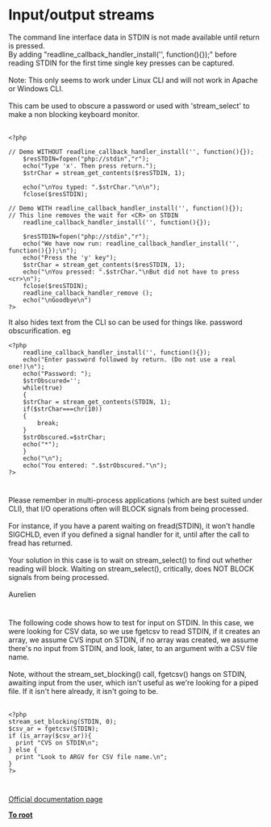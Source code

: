 # Input/output streams



The command line interface data in STDIN is not made available until return is pressed.<br>By adding "readline_callback_handler_install(&apos;&apos;, function(){});" before reading STDIN for the first time single key presses can be captured. <br><br>Note: This only seems to work under Linux CLI and will not work in Apache or Windows CLI.<br><br>This cam be used to obscure a password or used with &apos;stream_select&apos; to make a non blocking keyboard monitor.<br><br>

```
<?php

// Demo WITHOUT readline_callback_handler_install('', function(){});
    $resSTDIN=fopen("php://stdin","r");
    echo("Type 'x'. Then press return.");
    $strChar = stream_get_contents($resSTDIN, 1);

    echo("\nYou typed: ".$strChar."\n\n");
    fclose($resSTDIN);
    
// Demo WITH readline_callback_handler_install('', function(){});
// This line removes the wait for <CR> on STDIN
    readline_callback_handler_install('', function(){});
    
    $resSTDIN=fopen("php://stdin","r");
    echo("We have now run: readline_callback_handler_install('', function(){});\n");
    echo("Press the 'y' key");
    $strChar = stream_get_contents($resSTDIN, 1);
    echo("\nYou pressed: ".$strChar."\nBut did not have to press <cr>\n");
    fclose($resSTDIN);
    readline_callback_handler_remove ();
    echo("\nGoodbye\n")
?>
```


It also hides text from the CLI so can be used for things like. password obscurification. 
eg



```
<?php
    readline_callback_handler_install('', function(){});
    echo("Enter password followed by return. (Do not use a real one!)\n");
    echo("Password: ");
    $strObscured='';
    while(true)
    {
    $strChar = stream_get_contents(STDIN, 1);
    if($strChar===chr(10))
    {
        break;
    }
    $strObscured.=$strChar;
    echo("*");
    }
    echo("\n");
    echo("You entered: ".$strObscured."\n");
?>
```
  

#

Please remember in multi-process applications (which are best suited under CLI), that I/O operations often will BLOCK signals from being processed.<br><br>For instance, if you have a parent waiting on fread(STDIN), it won&apos;t handle SIGCHLD, even if you defined a signal handler for it, until after the call to fread has returned. <br><br>Your solution in this case is to wait on stream_select() to find out whether reading will block. Waiting on stream_select(), critically, does NOT BLOCK signals from being processed. <br><br>Aurelien  

#

The following code shows how to test for input on STDIN.  In this case, we were looking for CSV data, so we use fgetcsv to read STDIN, if it creates an array, we assume CVS input on STDIN, if no array was created, we assume there&apos;s no input from STDIN, and look, later, to an argument with a CSV file name.<br><br>Note, without the stream_set_blocking() call, fgetcsv() hangs on STDIN, awaiting input from the user, which isn&apos;t useful as we&apos;re looking for a piped file. If it isn&apos;t here already, it isn&apos;t going to be.<br><br>

```
<?php
stream_set_blocking(STDIN, 0);
$csv_ar = fgetcsv(STDIN);
if (is_array($csv_ar)){
  print "CVS on STDIN\n";
} else {
  print "Look to ARGV for CSV file name.\n";
}
?>
```
  

#

[Official documentation page](https://www.php.net/manual/en/features.commandline.io-streams.php)

**[To root](/README.md)**